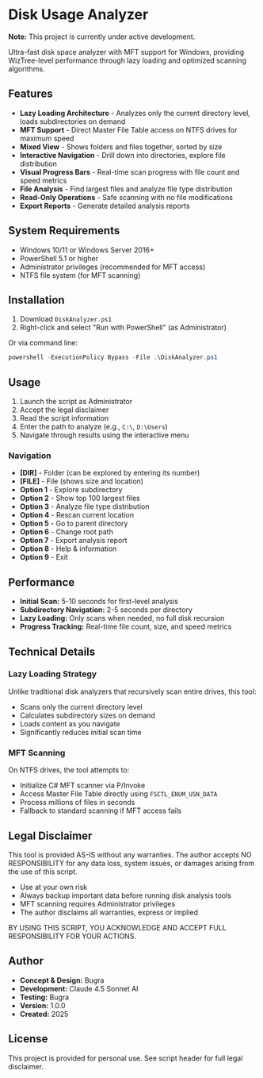 # Disk Usage Analyzer

**Note:** This project is currently under active development.

Ultra-fast disk space analyzer with MFT support for Windows, providing WizTree-level performance through lazy loading and optimized scanning algorithms.

## Features

- **Lazy Loading Architecture** - Analyzes only the current directory level, loads subdirectories on demand
- **MFT Support** - Direct Master File Table access on NTFS drives for maximum speed
- **Mixed View** - Shows folders and files together, sorted by size
- **Interactive Navigation** - Drill down into directories, explore file distribution
- **Visual Progress Bars** - Real-time scan progress with file count and speed metrics
- **File Analysis** - Find largest files and analyze file type distribution
- **Read-Only Operations** - Safe scanning with no file modifications
- **Export Reports** - Generate detailed analysis reports

## System Requirements

- Windows 10/11 or Windows Server 2016+
- PowerShell 5.1 or higher
- Administrator privileges (recommended for MFT access)
- NTFS file system (for MFT scanning)

## Installation

1. Download `DiskAnalyzer.ps1`
2. Right-click and select "Run with PowerShell" (as Administrator)

Or via command line:
```powershell
powershell -ExecutionPolicy Bypass -File .\DiskAnalyzer.ps1
```

## Usage

1. Launch the script as Administrator
2. Accept the legal disclaimer
3. Read the script information
4. Enter the path to analyze (e.g., `C:\`, `D:\Users`)
5. Navigate through results using the interactive menu

### Navigation

- **[DIR]** - Folder (can be explored by entering its number)
- **[FILE]** - File (shows size and location)
- **Option 1** - Explore subdirectory
- **Option 2** - Show top 100 largest files
- **Option 3** - Analyze file type distribution
- **Option 4** - Rescan current location
- **Option 5** - Go to parent directory
- **Option 6** - Change root path
- **Option 7** - Export analysis report
- **Option 8** - Help & information
- **Option 9** - Exit

## Performance

- **Initial Scan:** 5-10 seconds for first-level analysis
- **Subdirectory Navigation:** 2-5 seconds per directory
- **Lazy Loading:** Only scans when needed, no full disk recursion
- **Progress Tracking:** Real-time file count, size, and speed metrics

## Technical Details

### Lazy Loading Strategy

Unlike traditional disk analyzers that recursively scan entire drives, this tool:
- Scans only the current directory level
- Calculates subdirectory sizes on demand
- Loads content as you navigate
- Significantly reduces initial scan time

### MFT Scanning

On NTFS drives, the tool attempts to:
- Initialize C# MFT scanner via P/Invoke
- Access Master File Table directly using `FSCTL_ENUM_USN_DATA`
- Process millions of files in seconds
- Fallback to standard scanning if MFT access fails

## Legal Disclaimer

This tool is provided AS-IS without any warranties. The author accepts NO RESPONSIBILITY for any data loss, system issues, or damages arising from the use of this script.

- Use at your own risk
- Always backup important data before running disk analysis tools
- MFT scanning requires Administrator privileges
- The author disclaims all warranties, express or implied

BY USING THIS SCRIPT, YOU ACKNOWLEDGE AND ACCEPT FULL RESPONSIBILITY FOR YOUR ACTIONS.

## Author

- **Concept & Design:** Bugra
- **Development:** Claude 4.5 Sonnet AI
- **Testing:** Bugra
- **Version:** 1.0.0
- **Created:** 2025

## License

This project is provided for personal use. See script header for full legal disclaimer.

